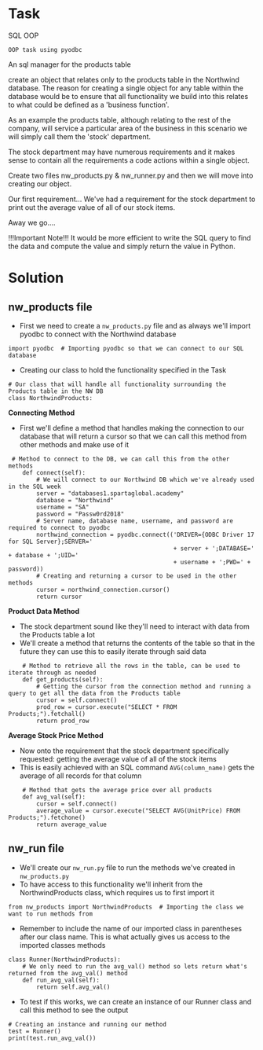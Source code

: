 # Task
SQL OOP

    OOP task using pyodbc

An sql manager for the products table

create an object that relates only to the products table in the Northwind database. The reason for creating a single object for any table within the database would be to ensure that all functionality we build into this relates to what could be defined as a 'business function'.

As an example the products table, although relating to the rest of the company, will service a particular area of the business in this scenario we will simply call them the 'stock' department.

The stock department may have numerous requirements and it makes sense to contain all the requirements a code actions within a single object.

Create two files nw_products.py & nw_runner.py and then we will move into creating our object.

Our first requirement...
We've had a requirement for the stock department to print out the average value of all of our stock items.

Away we go....

!!!Important Note!!! It would be more efficient to write the SQL query to find the data and compute the value and simply return the value in Python.
# Solution
## nw_products file
- First we need to create a ```nw_products.py``` file and as always we'll import pyodbc to connect with the Northwind
 database
```
import pyodbc  # Importing pyodbc so that we can connect to our SQL database
``` 
- Creating our class to hold the functionality specified in the Task
```
# Our class that will handle all functionality surrounding the Products table in the NW DB
class NorthwindProducts:
```
**Connecting Method**
- First we'll define a method that handles making the connection to our database that will return a cursor so that we
 can call this method from other methods and make use of it
```
 # Method to connect to the DB, we can call this from the other methods
    def connect(self):
        # We will connect to our Northwind DB which we've already used in the SQL week
        server = "databases1.spartaglobal.academy"
        database = "Northwind"
        username = "SA"
        password = "Passw0rd2018"
        # Server name, database name, username, and password are required to connect to pyodbc
        northwind_connection = pyodbc.connect(('DRIVER={ODBC Driver 17 for SQL Server};SERVER='
                                               + server + ';DATABASE=' + database + ';UID='
                                               + username + ';PWD=' + password))
        # Creating and returning a cursor to be used in the other methods
        cursor = northwind_connection.cursor()
        return cursor
```
**Product Data Method**
- The stock department sound like they'll need to interact with data from the Products table a lot
- We'll create a method that returns the contents of the table so that in the future they can use this to easily iterate
 through said data
```
    # Method to retrieve all the rows in the table, can be used to iterate through as needed
    def get_products(self):
        # Getting the cursor from the connection method and running a query to get all the data from the Products table
        cursor = self.connect()
        prod_row = cursor.execute("SELECT * FROM Products;").fetchall()
        return prod_row
```
**Average Stock Price Method**
- Now onto the requirement that the stock department specifically requested: getting the average value of all of the
 stock items
- This is easily achieved with an SQL command ```AVG(column_name)``` gets the average of all records for that column
```
    # Method that gets the average price over all products
    def avg_val(self):
        cursor = self.connect()
        average_value = cursor.execute("SELECT AVG(UnitPrice) FROM Products;").fetchone()
        return average_value
```
## nw_run file
- We'll create our ```nw_run.py``` file to run the methods we've created in ```nw_products.py```
- To have access to this functionality we'll inherit from the NorthwindProducts class, which requires us to first
 import it
```
from nw_products import NorthwindProducts  # Importing the class we want to run methods from
```
- Remember to include the name of our imported class in parentheses after our class name. This is what actually gives us
 access to the imported classes methods
```
class Runner(NorthwindProducts):
    # We only need to run the avg_val() method so lets return what's returned from the avg_val() method
    def run_avg_val(self):
        return self.avg_val()
```
- To test if this works, we can create an instance of our Runner class and call this method to see the output
```
# Creating an instance and running our method
test = Runner()
print(test.run_avg_val())
```